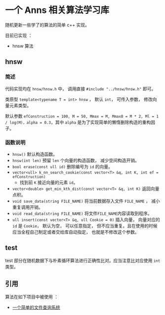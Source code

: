 # 一个 Anns 相关算法学习库

随机更新一些学了的算法的简单 c++ 实现。

目前已实现 ：

+ hnsw 算法



## hnsw

### 简述

代码实现均在 `hnsw/hnsw.h` 中， 调用直接 `#include "../hnsw/hnsw.h"` 即可。

类原型 `template<typename T = int> hnsw` ， 默认 `int`， 可传入参数， 修改向量元素类型。

默认参数 `efConstruction = 100, M = 50, Mmax = M, Mmax0 = M * 2, Ml = 1 / log(M)，alpha = 0.3`，其中 `alpha` 是为了实现简单的懒惰删除构造的重构因子。

 ### 函数说明

+ `hnsw()` 默认构造函数。
+ `hnsw(int len)` 预留 `len` 个向量的构造函数， 减少空间构造开销。
+ `bool erase(const ull id)` 删除编号为 `id` 的向量。
+ `vector<ull> k_nn_search_cookie(const vector<T> &q, int K, int ef = efConstruction)` 
    + 找到前 `K` 接近向量的元素 `id`。
+ `vector<double> get_min_kth_dist(const vector<T> &q, int K)` 返回向量点积。
+ `void save_data(string FILE_NAME)` 将当前数据存入文件 `FILE_NAME` ， 减小重复调用开销。
+ `void read_data(string FILE_NAME)` 将文件`FILE_NAME`内容读取到程序。
+ `ull insert(const vector<T> &q, ull Cookie = 0)` 插入向量， 向量对应的 `id` 是 `Cookie`， 默认为空， 可以任意指定， 但不应当重复。且在使用的时候应当全程自己制定或者交给库自动指定， 也就是不修改这个参数。



## test

test 部分在随机数据下与朴素循环算法进行正确性比对。应当注意比对应使用 `int` 类型。



## 引用

算法在如下项目中被使用 ：

+ [一个简单的文件查询系统](https://github.com/FutureHasTomorrow/Vectri/tree/main)